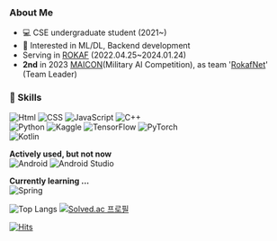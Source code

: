 ### About Me
- 💻 CSE undergraduate student (2021~)
- 🙂 Interested in ML/DL, Backend development
- Serving in [ROKAF](https://rokaf.airforce.mil.kr/sites/airforce/index.do) (2022.04.25~2024.01.24)
- **2nd** in 2023 [MAICON](https://maicon.kr/)(Military AI Competition), as team '[RokafNet](https://github.com/RokafNet/rokafnet)' (Team Leader)

### 🌱 Skills

![Html](https://img.shields.io/badge/-html-ff5522?style=for-the-badge&logo=html5&logoColor=fff)
![CSS](https://img.shields.io/badge/-css-0095d5?style=for-the-badge&logo=css3&logoColor=fff)
![JavaScript](https://img.shields.io/badge/-javascript-c2ad07?style=for-the-badge&logo=javascript&logoColor=fff)
![C++](https://img.shields.io/badge/c++-%2300599C.svg?style=for-the-badge&logo=c%2B%2B&logoColor=white)<br />
![Python](https://img.shields.io/badge/python-3670A0?style=for-the-badge&logo=python&logoColor=ffdd54)
![Kaggle](https://img.shields.io/badge/Kaggle-035a7d?style=for-the-badge&logo=kaggle&logoColor=white)
![TensorFlow](https://img.shields.io/badge/TensorFlow-%23FF6F00.svg?style=for-the-badge&logo=TensorFlow&logoColor=white)
![PyTorch](https://img.shields.io/badge/PyTorch-%23EE4C2C.svg?style=for-the-badge&logo=PyTorch&logoColor=white)<br />
![Kotlin](https://img.shields.io/badge/kotlin-%237F52FF.svg?style=for-the-badge&logo=kotlin&logoColor=white)

**Actively used, but not now**<br>
![Android](https://img.shields.io/badge/-Android-00c717?style=for-the-badge&logo=android&logoColor=fff)
![Android Studio](https://img.shields.io/badge/Android%20Studio-3DDC84.svg?style=for-the-badge&logo=android-studio&logoColor=white)

**Currently learning ...**<br>
![Spring](https://img.shields.io/badge/spring-6DB33F?style=for-the-badge&logo=spring&logoColor=white)


![Top Langs](https://github-readme-stats.vercel.app/api/top-langs/?username=B0neh3ad&layout=compact)
[![Solved.ac 프로필](http://mazassumnida.wtf/api/v2/generate_badge?boj=js1044k)](https://solved.ac/js1044k)  

[![Hits](https://hits.seeyoufarm.com/api/count/incr/badge.svg?url=https%3A%2F%2Fgithub.com%2FB0neh3ad&count_bg=%231AABED&title_bg=%23555555&icon=github.svg&icon_color=%23E7E7E7&title=hits&edge_flat=false)](https://hits.seeyoufarm.com)
